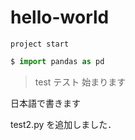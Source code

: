 # hello-world

`project start`

```python:test.py
$ import pandas as pd
```

> test テスト 始まります

日本語で書きます

test2.py を追加しました．
